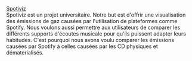 [Spotiviz](https://roipancakes.github.io/spotiviz/)  
Spotiviz est un projet universitaire. Notre but est d'offrir une visualisation des émissions de gaz causées par l'utilisation de plateformes comme Spotify.
Nous voulons aussi permettre aux utilisateurs de comparer les différents supports d'écoutes musicale pour qu'ils puissent adapter leurs habitudes. C'est pourquoi nous avons voulu comparer les émissions causées par Spotify à celles causées par les CD physiques et dématerialisés.

